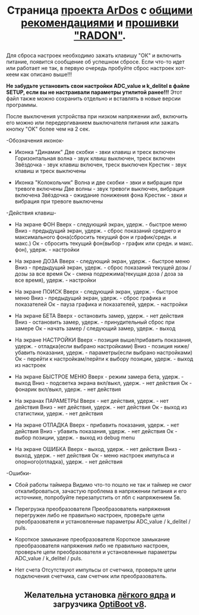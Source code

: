 # <p align="center">Страница [проекта ArDos](http://arduino.ru/forum/proekty/delaem-dozimetr) с [общими рекомендациями](http://arduino.ru/forum/proekty/delaem-dozimetr#comment-263653) и [прошивки "RADON"](http://arduino.ru/forum/proekty/delaem-dozimetr?page=84#comment-526157).</p> 

Для сброса настроек необходимо зажать клавишу "ОК" и включить питание, появится сообщение об успешном сбросе.
  Если что-то идет или работает не так, в первую очередь пробуйте сброс настроек хот-кеем как описано выше!!!

  <b>Не забудьте установить свои настройки ADC_value и k_delitel в файле SETUP, если вы не настраивали параметры утилитой ранее!!!</b> Этот файл также можно сохранить отдельно и вставлять в новые версии программы.

  После выключения устройства при низком напряжении акб, включить его можно или передергиванием выключателя питания или зажать кнопку "OK" более чем на 2 сек.


  -Обозначения иконок-

  - Иконка "Динамик"
  Две скобки - звки клавиш и треск включен
  Горизонтальная волна - звук клвиш выключен, треск включен
  Звёздочка - звук клавиш включен, треск выключен
  Крестик - звук клавиш и треск выключены

  - Иконка "Колокольчик"
  Волна и две скобки - звки и вибрация при тревоге включены
  Две волны - звук тревоги выключен, вибрация включена
  Звёздочка - ожидание понижения фона
  Крестик - звки и вибрация при тревоге выключены


  -Действия клавиш-

  - На экране ФОН
  Вверх - следующий экран, удерж. - быстрое меню
  Вниз - предыдущий экран, удерж. - сброс показаний среднего и максимального фона(сбросить текущий фон и график/средн. и макс.)
  Ок - сбросить текущий фон(выбор - график или средн. и макс. фон), удерж. - настройки

  - На экране ДОЗА
  Вверх - следующий экран, удерж. - быстрое меню
  Вниз - предыдущий экран, удерж. - сброс показаний текущей дозы / дозы за все время
  Ок - смена подрежима(текущая доза / доза за все время), удерж. - настройки

  - На экране ПОИСК
  Вверх - следующий экран, удерж. - быстрое меню
  Вниз - предыдущий экран, удерж. - сброс графика и показателей
  Ок - пауза графика и показателей, удерж. - настройки

  - На экране БЕТА
  Вверх - остановить замер, удерж. - нет действия
  Вниз - остановить замер, удерж. - принудительный сброс при замере
  Ок - начать замер / следующий замер, удерж. - выход

  - На экране НАСТРОЙКИ
  Вверх - позиция выше/прибавить показания, удерж. - отладка(если выбрано настройками)
  Вниз - позиция ниже/убавить показания, удерж. - параметры(если выбрано настройками)
  Ок - перейти к настройкам/перйти к выбору позиции, удерж. - выход из настроек

  - На экране БЫСТРОЕ МЕНЮ
  Вверх - режим замера бета, удерж. - выход
  Вниз - подсветка экрана вкл/выкл, удерж. - нет действия
  Ок - фонарик вкл/выкл, удерж. - нет действия

  - На экранах ПАРАМЕТРЫ
  Вверх - нет действия, удерж. - нет действия
  Вниз - нет действия, удерж. - нет действия
  Ок - выход из статистики, удерж. - нет действия

  - На экране ОТЛАДКА
  Вверх - прибавить показания, удерж. - нет действия
  Вниз - убавить показания, удерж. - нет действия
  Ок - выбор позиции, удерж. - выход из debug menu

  - На экране ОШИБКА
  Вверх - выход, удерж. - нет действия
  Вниз - выход, удерж. - нет действия
  Ок - меню настроек импульса и опорного(отладка), удерж. - нет действия


  -Ошибки-

  - Сбой работы таймера
  Видимо что-то пошло не так и таймер не смог откалиброваться, зачастую проблема в напряжении питания и его источнике, попробуйте перезапустить от лбп с напряжением 5в.

  - Перегрузка преобразователя
  Преобразователь напряжения перегружен либо не правильно настроен, проверьте цепи преобразователя и установленные параметры ADC_value / k_delitel / puls.

  - Короткое замыкание преобразователя
  Короткое замыкание преобразователя напряжения либо не правильно настроен, проверьте цепи преобразователя и установленные параметры ADC_value / k_delitel / puls.
  
  - Нет счета
  Отсутствуют импульсы от счетчика, проверьте цепи подключения счетчика, сам счетчик или преобразователь.
  
  ## <p align="center">Желательна установка [лёгкого ядра](https://alexgyver.github.io/package_GyverCore_index.json) и загрузчика [OptiBoot v8](https://github.com/Optiboot/optiboot).</p>

  
 <p align="center">
  <img src="http://arduino.ru/sites/default/files/u52103/ardos_with_radon_3.0.3.png" alt=""/>
</p>
